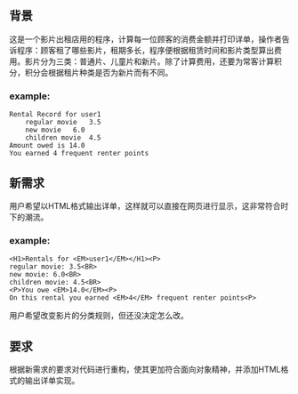 ## 背景
这是一个影片出租店用的程序，计算每一位顾客的消费金额并打印详单，操作者告诉程序：顾客租了哪些影片，租期多长，程序便根据租赁时间和影片类型算出费用。影片分为三类：普通片、儿童片和新片。除了计算费用，还要为常客计算积分，积分会根据租片种类是否为新片而有不同。
### example:
```
Rental Record for user1
	regular movie	3.5
	new movie	6.0
	children movie	4.5
Amount owed is 14.0
You earned 4 frequent renter points
```
## 新需求
用户希望以HTML格式输出详单，这样就可以直接在网页进行显示，这非常符合时下的潮流。
### example:
```
<H1>Rentals for <EM>user1</EM></H1><P>
regular movie: 3.5<BR>
new movie: 6.0<BR>
children movie: 4.5<BR>
<P>You owe <EM>14.0</EM><P>
On this rental you earned <EM>4</EM> frequent renter points<P>
```
用户希望改变影片的分类规则，但还没决定怎么改。

## 要求
根据新需求的要求对代码进行重构，使其更加符合面向对象精神，并添加HTML格式的输出详单实现。